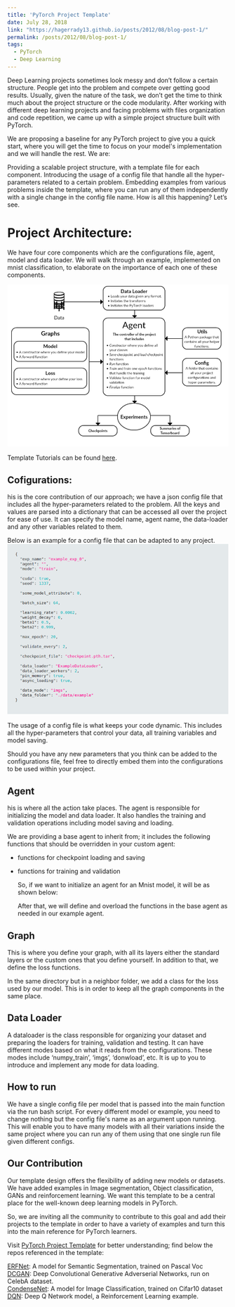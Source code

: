 ```yaml
---
title: 'PyTorch Project Template'
date: July 28, 2018
link: "https://hagerrady13.github.io/posts/2012/08/blog-post-1/"
permalink: /posts/2012/08/blog-post-1/
tags:
  - PyTorch
  - Deep Learning
---
```


Deep Learning projects sometimes look messy and don’t follow a certain structure. People get into the problem and compete over getting good results. Usually, given the nature of the task, we don’t get the time to think much about the project structure or the code modularity. After working with different deep learning projects and facing problems with files organization and code repetition, we came up with a simple project structure built with PyTorch.

We are proposing a baseline for any PyTorch project to give you a quick start, where you will get the time to focus on your model's implementation and we will handle the rest. We are:

Providing a scalable project structure, with a template file for each component.
Introducing the usage of a config file that handle all the hyper-parameters related to a certain problem.
Embedding examples from various problems inside the template, where you can run any of them independently with a single change in the config file name.
How is all this happening? Let’s see.


Project Architecture:
======
We have four core components which are the configurations file, agent, model and data loader. We will walk through an example, implemented on mnist classification, to elaborate on the importance of each one of these components.

![alt text](/images/ppt_arch.png "Template Architecture")

Template Tutorials can be found [here]("https://github.com/moemen95/PyTorch-Project-Template/tree/master/tutorials").

Cofigurations:
------
his is the core contribution of our approach; we have a json config file that includes all the hyper-parameters related to the problem. All the keys and values are parsed into a dictionary that can be accessed all over the project for ease of use. It can specify the model name, agent name, the data-loader and any other variables related to them.

Below is an example for a config file that can be adapted to any project.
![alt text](/images/ppt_config_file.png "Config file")

The usage of a config file is what keeps your code dynamic. This includes all the hyper-parameters that control your data, all training variables and model saving.

Should you have any new parameters that you think can be added to the configurations file, feel free to directly embed them into the configurations to be used within your project.


Agent
------
his is where all the action take places. The agent is responsible for initializing the model and data loader. It also handles the training and validation operations including model saving and loading.

We are providing a base agent to inherit from; it includes the following functions that should be overridden in your custom agent:

* functions for checkpoint loading and saving
* functions for training and validation

    So, if we want to initialize an agent for an Mnist model, it will be as shown below:

    After that, we will define and overload the functions in the base agent as needed in our example agent.

Graph
------
This is where you define your graph, with all its layers either the standard layers or the custom ones that you define yourself. In addition to that, we define the loss functions.

In the same directory but in a neighbor folder, we add a class for the loss used by our model. This is in order to keep all the graph components in the same place.


Data Loader
------
 A dataloader is the class responsible for organizing your dataset and preparing the loaders for training, validation and testing. It can have different modes based on what it reads from the configurations. These modes include ‘numpy_train’, ‘imgs’, ‘donwload’, etc. It is up to you to introduce and implement any mode for data loading.

How to run
------
We have a single config file per model that is passed into the main function via the run bash script. For every different model or example, you need to change nothing but the config file's name as an argument upon running. This will enable you to have many models with all their variations inside the same project where you can run any of them using that one single run file given different configs.


Our Contribution
------
Our template design offers the flexibility of adding new models or datasets. We have added examples in Image segmentation, Object classification, GANs and reinforcement learning. We want this template to be a central place for the well-known deep learning models in PyTorch.

So, we are inviting all the community to contribute to this goal and add their projects to the template in order to have a variety of examples and turn this into the main reference for PyTorch learners.

Visit [PyTorch Project Template](https://github.com/moemen95/PyTorch-Project-Template) for better understanding; find below the repos referenced in the template:

[ERFNet](https://github.com/hagerrady13/ERFNet-PyTorch): A model for Semantic Segmentation, trained on Pascal Voc  
[DCGAN](https://github.com/hagerrady13/DCGAN-Pytorch): Deep Convolutional Generative Adverserial Networks, run on CelebA dataset.  
[CondenseNet](https://github.com/hagerrady13/CondenseNet-Pytorch): A model for Image Classification, trained on Cifar10 dataset  
[DQN](https://github.com/hagerrady13/DQN-Pytorch): Deep Q Network model, a Reinforcement Learning example.

